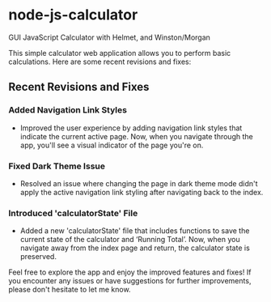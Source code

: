 # node-js-calculator
GUI JavaScript Calculator with Helmet, and Winston/Morgan

This simple calculator web application allows you to perform basic calculations. Here are some recent revisions and fixes:

## Recent Revisions and Fixes

### Added Navigation Link Styles
- Improved the user experience by adding navigation link styles that indicate the current active page. Now, when you navigate through the app, you'll see a visual indicator of the page you're on.

### Fixed Dark Theme Issue
- Resolved an issue where changing the page in dark theme mode didn't apply the active navigation link styling after navigating back to the index. 

### Introduced 'calculatorState' File
- Added a new 'calculatorState' file that includes functions to save the current state of the calculator and ‘Running Total’. Now, when you navigate away from the index page and return, the calculator state is preserved.

Feel free to explore the app and enjoy the improved features and fixes! If you encounter any issues or have suggestions for further improvements, please don't hesitate to let me know.

